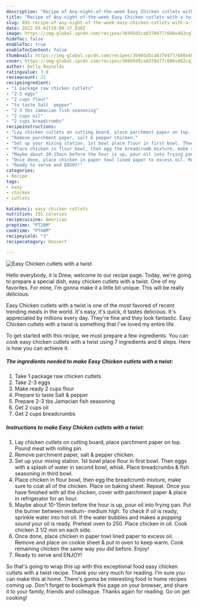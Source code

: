 ```yaml
---
description: "Recipe of Any-night-of-the-week Easy Chicken cutlets with a twist"
title: "Recipe of Any-night-of-the-week Easy Chicken cutlets with a twist"
slug: 892-recipe-of-any-night-of-the-week-easy-chicken-cutlets-with-a-twist
date: 2022-05-01T19:09:37.930Z
image: https://img-global.cpcdn.com/recipes/36995d5ca8370477/680x482cq70/easy-chicken-cutlets-with-a-twist-recipe-main-photo.jpg
hideToc: false
enableToc: true
enableTocContent: false
thumbnail: https://img-global.cpcdn.com/recipes/36995d5ca8370477/680x482cq70/easy-chicken-cutlets-with-a-twist-recipe-main-photo.jpg
cover: https://img-global.cpcdn.com/recipes/36995d5ca8370477/680x482cq70/easy-chicken-cutlets-with-a-twist-recipe-main-photo.jpg
author: Della Reynolds
ratingvalue: 3.8
reviewcount: 22
recipeingredient:
- "1 package raw chicken cutlets"
- "2-3 eggs"
- "2 cups flour"
- "to taste Salt  pepper"
- "2-3 tbs Jamacian fish seasoning"
- "2 cups oil"
- "2 cups breadcrumbs"
recipeinstructions:
- "Lay chicken cutlets on cutting board, place parchment paper on top. Pound meat with rolling pin."
- "Remove parchment paper, salt & pepper chicken."
- "Set up your mixing station. 1st bowl place flour in first bowl. Then eggs with a splash of water in second bowl, whisk. Place breadcrumbs & fish seasoning in third bowl."
- "Place chicken in flour bowl, then egg the breadcrumb mixture, make sure to coat all of the chicken. Place on baking sheet. Repeat. Once you have finished with all the chicken, cover with parchment paper & place in refrigerator for an hour."
- "Maybe about 10-15min before the hour is up, pour oil into frying pan. Put the burner between medium- medium high. To check if oil is ready, sprinkle water into hot oil. If the water bubbles and makes a *popping sound* your oil is ready. Preheat oven to 250. Place chicken in oil. Cook chicken 3 1/2 min on each side."
- "Once done, place chicken in paper towl lined paper to excess oil. Remove and place on cookie sheet & put in oven to keep warm. Cook remaining chicken the same way you did before. Enjoy!"
- "Ready to serve and ENJOY!"
categories:
- Recipe
tags:
- easy
- chicken
- cutlets

katakunci: easy chicken cutlets 
nutrition: 191 calories
recipecuisine: American
preptime: "PT28M"
cooktime: "PT48M"
recipeyield: "3"
recipecategory: Dessert

---
```



![Easy Chicken cutlets with a twist](https://img-global.cpcdn.com/recipes/36995d5ca8370477/680x482cq70/easy-chicken-cutlets-with-a-twist-recipe-main-photo.jpg)

Hello everybody, it is Drew, welcome to our recipe page. Today, we're going to prepare a special dish, easy chicken cutlets with a twist. One of my favorites. For mine, I'm gonna make it a little bit unique. This will be really delicious.

Easy Chicken cutlets with a twist is one of the most favored of recent trending meals in the world. It's easy, it's quick, it tastes delicious. It's appreciated by millions every day. They're fine and they look fantastic. Easy Chicken cutlets with a twist is something that I've loved my entire life.




To get started with this recipe, we must prepare a few ingredients. You can cook easy chicken cutlets with a twist using 7 ingredients and 6 steps. Here is how you can achieve it.

<!--inarticleads1-->

##### The ingredients needed to make Easy Chicken cutlets with a twist:

1. Take 1 package raw chicken cutlets
1. Take 2-3 eggs
1. Make ready 2 cups flour
1. Prepare to taste Salt & pepper
1. Prepare 2-3 tbs Jamacian fish seasoning
1. Get 2 cups oil
1. Get 2 cups breadcrumbs




<!--inarticleads2-->

##### Instructions to make Easy Chicken cutlets with a twist:

1. Lay chicken cutlets on cutting board, place parchment paper on top. Pound meat with rolling pin.
1. Remove parchment paper, salt & pepper chicken.
1. Set up your mixing station. 1st bowl place flour in first bowl. Then eggs with a splash of water in second bowl, whisk. Place breadcrumbs & fish seasoning in third bowl.
1. Place chicken in flour bowl, then egg the breadcrumb mixture, make sure to coat all of the chicken. Place on baking sheet. Repeat. Once you have finished with all the chicken, cover with parchment paper & place in refrigerator for an hour.
1. Maybe about 10-15min before the hour is up, pour oil into frying pan. Put the burner between medium- medium high. To check if oil is ready, sprinkle water into hot oil. If the water bubbles and makes a *popping sound* your oil is ready. Preheat oven to 250. Place chicken in oil. Cook chicken 3 1/2 min on each side.
1. Once done, place chicken in paper towl lined paper to excess oil. Remove and place on cookie sheet & put in oven to keep warm. Cook remaining chicken the same way you did before. Enjoy!
1. Ready to serve and ENJOY!



So that's going to wrap this up with this exceptional food easy chicken cutlets with a twist recipe. Thank you very much for reading. I'm sure you can make this at home. There's gonna be interesting food in home recipes coming up. Don't forget to bookmark this page on your browser, and share it to your family, friends and colleague. Thanks again for reading. Go on get cooking!
